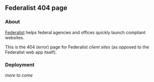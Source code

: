 ## Federalist 404 page

### About

[Federalist](https://github.com/18F/federalist) helps federal agencies and offices quickly launch compliant websites.

This is the 404 (error) page for Federalist *client sites* (as opposed to the Federalist web app itself).

### Deployment

_more to come_
